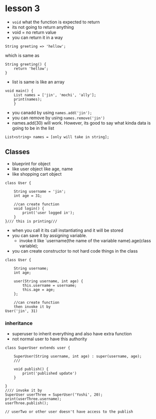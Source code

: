 # lesson 3
- `void` what the function is expected to return
- its not going to return anything
- void = no return value
- you can return it in a way
```
String greeting => 'hellow';
```
which is same as 
```
String greeting() {
    return 'hellow';
}
```
- list is same is like an array
```
void main() {
    List names = ['jin', 'mochi', 'ally'];
    print(names);
    }
```

- you canadd by using `names.add('jin');`
- you can remove by using `names.remove('jin')`
- names.add(30) will work. However, its good to say what kinda data is going to be in the list
```
List<string> names = [only will take in string];
```

## Classes
- blueprint for object
- like user object like age, name
- like shopping cart object
```
class User {

    String username = 'jin';
    int age = 31; 

    //can create function
    void login() {
        print('user logged in');
    }
}/// this is printing///

```
- when you call it its call instantiating and it will be stored
- you can save it by assigning variable.
    - invoke it like `username(the name of the variable name).age(class variable);
- you can create constructor to not hard code things in the class
```
class User {

    String username;
    int age; 

    user(String username, int age) {
        this.username = username;
        this.age = age;
    };

    //can create function
    then invoke it by 
User('jin', 31)

```
### inheritance
- superuser to inherit everything and also have extra function
- not normal user to have this authority

```
class SuperUser extends user {

    SuperUser(String username, int age) : super(username, age);
    ///

    void publish() {
        print('published update')
    }

}
//// invoke it by
SuperUser userThree = SuperUser('Yoshi', 20);
print(userThree.username);
userThree.publish();

// userTwo or other user doesn't have access to the publish

```